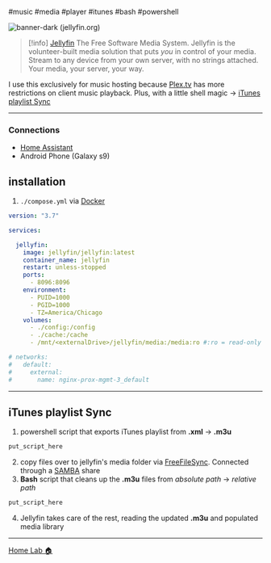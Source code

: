 #music #media #player #itunes #bash #powershell

![banner-dark (jellyfin.org)](https://jellyfin.org/images/logo.svg) 
> [!info] [Jellyfin](https://jellyfin.org/) The Free Software Media System.
> Jellyfin is the volunteer-built media solution that puts _you_ in control of your media. Stream to any device from your own server, with no strings attached. Your media, your server, your way.

I use this exclusively for music hosting because [Plex.tv](📁developer/Home%20Lab%20🏠/Plex.tv.md) has more restrictions on client music playback. Plus, with a little shell magic -> [iTunes playlist Sync](#iTunes%20playlist%20Sync)

---

### Connections
- [Home Assistant](📁developer/Home%20Lab%20🏠/Home%20Assistant.md)
- Android Phone (Galaxy s9)

## installation
1. `./compose.yml` via [Docker](📁developer/Home%20Lab%20🏠/Docker.md)
```yaml
version: "3.7"

services:

  jellyfin:
    image: jellyfin/jellyfin:latest
    container_name: jellyfin
    restart: unless-stopped
    ports:
      - 8096:8096
    environment:
      - PUID=1000
      - PGID=1000
      - TZ=America/Chicago
    volumes:
      - ./config:/config
      - ./cache:/cache
      - /mnt/<externalDrive>/jellyfin/media:/media:ro #:ro = read-only

# networks:
#   default:
#     external:
#       name: nginx-prox-mgmt-3_default
```

---

## iTunes playlist Sync
1. powershell script that exports iTunes playlist from **.xml** -> **.m3u**
```powershell
put_script_here
```
2. copy files over to jellyfin's media folder via [FreeFileSync](📁developer/Home%20Lab%20🏠/FreeFileSync.md). Connected through a [SAMBA](📁developer/Home%20Lab%20🏠/SAMBA.md) share
3. **Bash** script that cleans up the **.m3u** files from _absolute path_ -> _relative path_
```bash
put_script_here
```
4. Jellyfin takes care of the rest, reading the updated **.m3u** and populated media library


---
[Home Lab 🏠](📁developer/Home%20Lab%20🏠/Home%20Lab%20🏠.md)